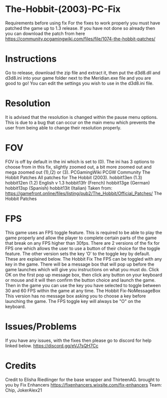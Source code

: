 # The-Hobbit-(2003)-PC-Fix
Requirements before using fix
For the fixes to work properly you must have patched the game up to 1.3 release. If you have not done so already then you can download the patch from here https://community.pcgamingwiki.com/files/file/1074-the-hobbit-patches/ 

# Instructions
Go to release, download the zip file and extract it, then put the d3d8.dll and d3d8.ini into your game folder next to the Meridian.exe file and you are good to go! You can edit the settings you wish to use in the d3d8.ini file.

# Resolution
It is advised that the resolution is changed within the pause menu options. This is due to a bug that can occur on the main menu which prevents the user from being able to change their resolution properly.

# FOV
FOV is off by default in the ini which is set to (0). The ini has 3 options to choose from in this fix, slightly zoomed out, a bit more zoomed out and mega zoomed out (1),(2) or (3).
PCGamingWiki PCGW Community
The Hobbit Patches
All patches for The Hobbit (2003). hobbit13en (1.3) hobbit12en (1.2) English v 1.3 hobbit13fr (French) hobbit13ge (German) hobbit13sp (Spanish) hobbit13it (Italian) Taken from: https://gamefront.online/files/listing/pub2/The_Hobbit/Official_Patches/
The Hobbit Patches

# FPS
This game uses an FPS toggle feature. This is required to be able to play the game properly and allow the player to complete certain parts of the game that break on any FPS higher than 30fps. There are 2 versions of the fix for FPS one which allows the user to use a button of their choice for the toggle feature. The other version sets the key ‘O’ to the toggle key by default. These are explained below.
The Hobbit Fix
The FPS can be toggled with any key in the game. There will be a message box that will pop up before the game launches which will give you instructions on what you must do. Click OK on the first pop up message box, then click any button on your keyboard or mouse and it will then confirm the button choice and launch the game. Then in the game you can use the key you have selected to toggle between 30 and 60 FPS within the game at any time.
The Hobbit Fix-NoMessageBox
This version has no message box asking you to choose a key before launching the game. The FPS toggle key will always be "O" on the keyboard.

# Issues/Problems
If you have any issues, with the fixes then please go to discord for help linked below.
https://discord.gg/eVJ7sQH7Cc

# Credits
Credit to Elisha Riedlinger for the base wrapper and ThirteenAG.
brought to you by Fix Enhancers
https://fixenhancers.wixsite.com/fix-enhancers
Team:
Chip, JokerAlex21
